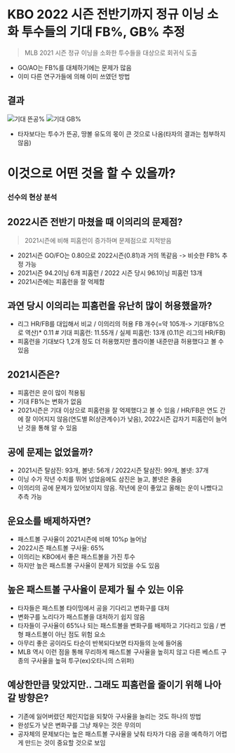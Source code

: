 # KBO 2022 시즌 전반기까지 정규 이닝 소화 투수들의 기대 FB%, GB% 추정

> MLB 2021 시즌 정규 이닝을 소화한 투수들을 대상으로 회귀식 도출

- GO/AO는 FB%를 대체하기에는 문제가 많음
- 이미 다른 연구가들에 의해 이미 쓰였던 방법

## 결과

![기대 뜬공%](https://user-images.githubusercontent.com/63768509/230011767-e3acc0ef-84b5-4a95-b212-540a38ee66e1.png) ![기대 GB%](https://user-images.githubusercontent.com/63768509/230026238-5da432ce-3038-4a5f-9115-9587192c4e24.png)

- 타자보다는 투수가 뜬공, 땅볼 유도의 몫이 큰 것으로 나옴(타자의 결과는 첨부하지 않음)

# 이것으로 어떤 것을 할 수 있을까?
### 선수의 현상 분석

## 2022시즌 전반기 마쳤을 때 이의리의 문제점?
> 2021시즌에 비해 피홈런이 증가하며 문제점으로 지적받음

- 2021시즌 GO/FO는 0.80으로 2022시즌(0.81)과 거의 똑같음 -> 비슷한 FB% 추정 가능
- 2021시즌 94.2이닝 6개 피홈런 / 2022 시즌 당시 96.1이닝 피홈런 13개 
- 2021시즌에는 피홈런을 잘 억제함

## 과연 당시 이의리는 피홈런을 유난히 많이 허용했을까? 
- 리그 HR/FB를 대입해서 비교 / 이의리의 허용 FB 개수(=약 105개-> 기대FB%으로 역산)* 0.11 # 기대 피홈런: 11.55개 / 실제 피홈런: 13개 (0.11은 리그의 HR/FB)
- 피홈런을 기대보다 1,2개 정도 더 허용했지만 플라이볼 내준만큼 허용했다고 볼 수 있음

## 2021시즌은?
- 피홈런은 운이 많이 적용됨
- 기대 FB%는 변화가 없음
- 2021시즌은 기대 이상으로 피홈런을 잘 억제했다고 볼 수 있음 / HR/FB은 연도 간에 잘 이어지지 않음(연도별 R(상관계수)가 낮음), 2022시즌 갑자기 피홈런이 늘어난 것을 통해 알 수 있음
 
## 공에 문제는 없었을까?
- 2021시즌 탈삼진: 93개, 볼넷: 56개 / 2022시즌 탈삼진: 99개, 볼넷: 37개
- 이닝 수가 작년 수치를 뛰어 넘었음에도 삼진은 늘고, 볼넷은 줄음
- 이의리의 공에 문제가 있어보이지 않음. 작년에 운이 좋았고 올해는 운이 나빴다고 추측 가능

## 운요소를 배제하자면?
- 패스트볼 구사율이 2021시즌에 비해 10%p 늘어남
- 2022시즌 패스트볼 구사율: 65%
- 이의리는 KBO에서 좋은 패스트볼을 가진 투수
- 하지만 높은 패스트볼 구사율이 문제가 되었을 수도 있음

## 높은 패스트볼 구사율이 문제가 될 수 있는 이유
- 타자들은 패스트볼 타이밍에서 공을 기다리고 변화구를 대처
- 변화구를 노리다가 패스트볼을 대처하기 쉽지 않음
- 타자들이 구사율이 65%나 되는 패스트볼을 변화구를 배제하고 기다리고 있음 / 변형 패스트볼이 아닌 점도 위험 요소
- 아무리 좋은 공이라도 타순이 반복되다보면 타자들의 눈에 들어옴
- MLB 역시 이런 점을 통해 무리하게 패스트볼 구사율을 높히지 않고 다른 베스트 구종의 구사율을 높혀 투구(ex)오타니의 스위퍼)

## 예상한만큼 맞았지만.. 그래도 피홈런을 줄이기 위해 나아갈 방향은?
- 기존에 잃어버렸던 체인지업을 되찾아 구사율을 늘리는 것도 하나의 방법
- 완성도가 낮은 변화구를 그냥 채우는 것은 무의미
- 공자체의 문제보다는 높은 패스트볼 구사율을 낮춰 타자가 다음 공을 예측하기 어렵게 만드는 것이 중요할 것으로 보임

